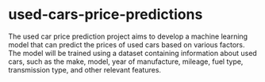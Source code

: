 # used-cars-price-predictions
The used car price prediction project aims to develop a machine learning model that can predict the prices of used cars based on various factors. The model will be trained using a dataset containing information about used cars, such as the make, model, year of manufacture, mileage, fuel type, transmission type, and other relevant features.
